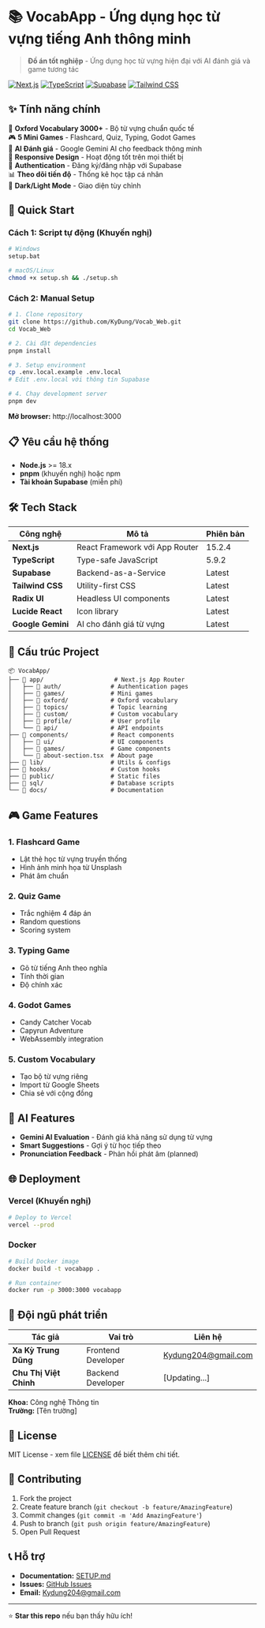 # 📚 VocabApp - Ứng dụng học từ vựng tiếng Anh thông minh

> **Đồ án tốt nghiệp** - Ứng dụng học từ vựng hiện đại với AI đánh giá và game tương tác

[![Next.js](https://img.shields.io/badge/Next.js-15.2.4-black?logo=next.js)](https://nextjs.org/)
[![TypeScript](https://img.shields.io/badge/TypeScript-5.9.2-blue?logo=typescript)](https://www.typescriptlang.org/)
[![Supabase](https://img.shields.io/badge/Supabase-Database-green?logo=supabase)](https://supabase.com/)
[![Tailwind CSS](https://img.shields.io/badge/Tailwind-CSS-06B6D4?logo=tailwindcss)](https://tailwindcss.com/)

## ✨ Tính năng chính

🎯 **Oxford Vocabulary 3000+** - Bộ từ vựng chuẩn quốc tế  
🎮 **5 Mini Games** - Flashcard, Quiz, Typing, Godot Games  
🤖 **AI Đánh giá** - Google Gemini AI cho feedback thông minh  
📱 **Responsive Design** - Hoạt động tốt trên mọi thiết bị  
🔐 **Authentication** - Đăng ký/đăng nhập với Supabase  
📊 **Theo dõi tiến độ** - Thống kê học tập cá nhân  
🎨 **Dark/Light Mode** - Giao diện tùy chỉnh  

## 🚀 Quick Start

### Cách 1: Script tự động (Khuyến nghị)

```bash
# Windows
setup.bat

# macOS/Linux  
chmod +x setup.sh && ./setup.sh
```

### Cách 2: Manual Setup

```bash
# 1. Clone repository
git clone https://github.com/KyDung/Vocab_Web.git
cd Vocab_Web

# 2. Cài đặt dependencies
pnpm install

# 3. Setup environment
cp .env.local.example .env.local
# Edit .env.local với thông tin Supabase

# 4. Chạy development server
pnpm dev
```

**Mở browser:** http://localhost:3000

## 📋 Yêu cầu hệ thống

- **Node.js** >= 18.x
- **pnpm** (khuyến nghị) hoặc npm
- **Tài khoản Supabase** (miễn phí)

## 🛠️ Tech Stack

| Công nghệ | Mô tả | Phiên bản |
|-----------|--------|-----------|
| **Next.js** | React Framework với App Router | 15.2.4 |
| **TypeScript** | Type-safe JavaScript | 5.9.2 |
| **Supabase** | Backend-as-a-Service | Latest |
| **Tailwind CSS** | Utility-first CSS | Latest |
| **Radix UI** | Headless UI components | Latest |
| **Lucide React** | Icon library | Latest |
| **Google Gemini** | AI cho đánh giá từ vựng | Latest |

## 📁 Cấu trúc Project

```
📦 VocabApp/
├── 📂 app/                    # Next.js App Router
│   ├── 📂 auth/              # Authentication pages
│   ├── 📂 games/             # Mini games
│   ├── 📂 oxford/            # Oxford vocabulary
│   ├── 📂 topics/            # Topic learning
│   ├── 📂 custom/            # Custom vocabulary
│   ├── 📂 profile/           # User profile
│   └── 📂 api/               # API endpoints
├── 📂 components/            # React components
│   ├── 📂 ui/                # UI components
│   ├── 📂 games/             # Game components
│   └── 📄 about-section.tsx  # About page
├── 📂 lib/                   # Utils & configs
├── 📂 hooks/                 # Custom hooks
├── 📂 public/                # Static files
├── 📂 sql/                   # Database scripts
└── 📂 docs/                  # Documentation
```

## 🎮 Game Features

### 1. **Flashcard Game**
- Lật thẻ học từ vựng truyền thống
- Hình ảnh minh họa từ Unsplash
- Phát âm chuẩn

### 2. **Quiz Game** 
- Trắc nghiệm 4 đáp án
- Random questions
- Scoring system

### 3. **Typing Game**
- Gõ từ tiếng Anh theo nghĩa
- Tính thời gian
- Độ chính xác

### 4. **Godot Games**
- Candy Catcher Vocab
- Capyrun Adventure  
- WebAssembly integration

### 5. **Custom Vocabulary**
- Tạo bộ từ vựng riêng
- Import từ Google Sheets
- Chia sẻ với cộng đồng

## 🤖 AI Features

- **Gemini AI Evaluation** - Đánh giá khả năng sử dụng từ vựng
- **Smart Suggestions** - Gợi ý từ học tiếp theo
- **Pronunciation Feedback** - Phản hồi phát âm (planned)

## 🌐 Deployment

### Vercel (Khuyến nghị)
```bash
# Deploy to Vercel
vercel --prod
```

### Docker
```bash
# Build Docker image
docker build -t vocabapp .

# Run container
docker run -p 3000:3000 vocabapp
```

## 👥 Đội ngũ phát triển

| Tác giả | Vai trò | Liên hệ |
|---------|---------|---------|
| **Xa Kỳ Trung Dũng** | Frontend Developer | Kydung204@gmail.com |
| **Chu Thị Việt Chinh** | Backend Developer | [Updating...] |

**Khoa:** Công nghệ Thông tin  
**Trường:** [Tên trường]

## 📄 License

MIT License - xem file [LICENSE](LICENSE) để biết thêm chi tiết.

## 🤝 Contributing

1. Fork the project
2. Create feature branch (`git checkout -b feature/AmazingFeature`)
3. Commit changes (`git commit -m 'Add AmazingFeature'`)
4. Push to branch (`git push origin feature/AmazingFeature`)
5. Open Pull Request

## 📞 Hỗ trợ

- **Documentation:** [SETUP.md](SETUP.md)
- **Issues:** [GitHub Issues](https://github.com/KyDung/Vocab_Web/issues)
- **Email:** Kydung204@gmail.com

---

⭐ **Star this repo** nếu bạn thấy hữu ích!
